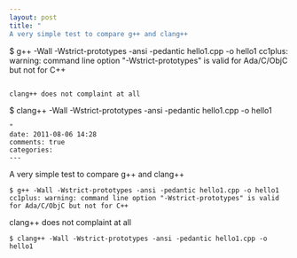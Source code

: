 ```yaml
---
layout: post
title: "
A very simple test to compare g++ and clang++

```
$ g++ -Wall -Wstrict-prototypes -ansi -pedantic hello1.cpp -o hello1
cc1plus: warning: command line option "-Wstrict-prototypes" is valid for Ada/C/ObjC but not for C++
```

clang++ does not complaint at all

```
$ clang++ -Wall -Wstrict-prototypes -ansi -pedantic hello1.cpp -o hello1
```
"
date: 2011-08-06 14:28
comments: true
categories: 
---
```


A very simple test to compare g++ and clang++

```
$ g++ -Wall -Wstrict-prototypes -ansi -pedantic hello1.cpp -o hello1
cc1plus: warning: command line option "-Wstrict-prototypes" is valid for Ada/C/ObjC but not for C++
```

clang++ does not complaint at all

```
$ clang++ -Wall -Wstrict-prototypes -ansi -pedantic hello1.cpp -o hello1
```

